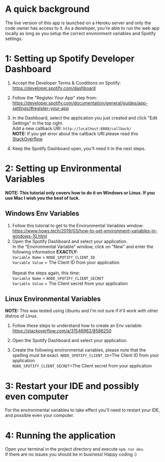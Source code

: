 # A quick background

The live version of this app is launched on a Heroku server and only the code owner has access to it. As a developer, you're able to run the web app locally as long as you setup the correct environment variables and Spotify settings.

# 1: Setting up Spotify Developer Dashboard

1. Accept the Developer Terms & Conditions on Spotify: https://developer.spotify.com/dashboard
2. Follow the "Register Your App" step from: https://developer.spotify.com/documentation/general/guides/app-settings/#register-your-app
3. In the Dashboard, select the application you just created and click "Edit Settings" in the top right.
   <br> Add a new callback URI: `http://localhost:8888/callback/`
   <br><b>NOTE:</b> If you get error about the callback URI please read this [StackOverflow](https://stackoverflow.com/a/63406102/8586250)

4. Keep the Spotify Dashboard open, you'll need it in the next steps.

# 2: Setting up Environmental Variables

<b>NOTE: This tutorial only covers how to do it on Windows or Linux. If you use Mac I wish you the best of luck.</b>

## Windows Env Variables

1. Follow this tutorial to get to the Environmental Variables window: https://www.hows.tech/2019/03/how-to-set-environment-variables-in-windows-10.html
2. Open the Spotify Dashboard and select your application.
   <br>
   In the "Environmental Variable" window, click on "New" and enter the following information <b>EXACTLY:</b>
   <br>
   `Variable Name` = `NODE_SPOTIFY_CLIENT_ID`
   <br>
   `Variable Value` = The Client ID from your application
   <br> <br>
   Repeat the steps again, this time:
   <br>
   `Variable Name` = `NODE_SPOTIFY_CLIENT_SECRET`
   <br>
   `Variable Value` = The Client secret from your application
   <br>

## Linux Environmental Variables

<b>NOTE:</b> This was tested using Ubuntu and I'm not sure if it'll work with other distros of Linux.

1. Follow these steps to understand how to create an Env variable: https://stackoverflow.com/a/31546962/8586250

2. Open the Spotify Dashboard and select your application.

3. Create the following environmental variables, please note that the spelling must be exact.
   `NODE_SPOTIFY_CLIENT_ID`=The Client ID from your application
   <br>
   `NODE_SPOTIFY_CLIENT_SECRET`=The Client secret from your application

# 3: Restart your IDE and possibly even computer

For the environmental variables to take effect you'll need to restart your IDE, and possible even your computer.

# 4: Running the application

Open your terminal in the project directory and execute `npm run dev`.
<br> If there are no issues you should be in business! Happy coding :)
